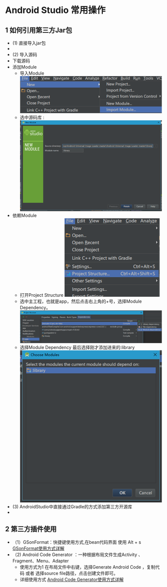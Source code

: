 # Android Studio 常用操作
## 1 如何引用第三方Jar包
 - (1) 直接导入jar包
  -
 - (2) 导入源码
  - 下载源码
  - 添加Module
    - 导入Module
      ![导入Module](AS_frequency_operator\depend_module.png)
    - 选中源码库 : ![选中源码库](AS_frequency_operator\select_module.png)
  - 依赖Module
    - 打开Project Structure
    ![](AS_frequency_operator\module_dependency_1.png)
    - 选中主工程，也就是app，然后点击右上角的+号，选择Module Dependency。
    ![](AS_frequency_operator\module_dependency_2.png)
    - 选择Module Dependency 最后选择刚才添加进来的:library
    ![](AS_frequency_operator\module_dependency_3.png)
 - (3) AndroidStudio中直接通过Gradle的方式添加第三方开源库
  -
## 2 第三方插件使用
  - （1）GSonFormat：快捷键使用方式,在bean代码界面 使用 Alt + s [GSonFormat使用方式详解](http://blog.csdn.net/alpha58/article/details/62881144)
  - （2) Android Code Generator ：一种根据布局文件生成Activity 、Fragment、Menu、Adapter
    - 使用方式为1 在布局文件中右键，选择Generate Android Code ，复制代码 或者 选择source file路径，点击创建文件即可。
    - 详细使用方式  [Android Code Generator使用方式详解](http://blog.csdn.net/alpha58/article/details/62881144)
